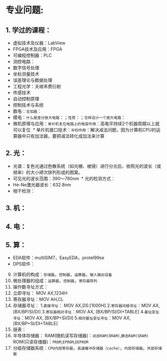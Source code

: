 # 专业问题:
## 1. 学过的课程：
  * 虚拟技术及仪器：LabView
  * FPGA技术及应用：FPGA
  * 可编程控制器：PLC
  * 测控电路：
  * 数字信号处理
  * 坐标测量技术
  * 误差理论与数据处理
  * 工程光学：夫琅禾费衍射
  * 传感技术
  * 自动控制原理
  * 控制技术与系统
  * 数电：`全加器`：
  * 模电：`什么是差分放大电路`：；`性质`：；`怎样设计一个放大电路`：
  * 微机原理与应用：`单片机复位电路上的电容作用`：高电平持续2个机器周期以上就可以复位
  * 单片机接口技术：`补码作用`：解决减法问题，因为计算机CPU的运算器中只有加法器，要把减法转化成加法来计算
  
## 2. 光：
  * 光谱：复色光通过色散系统（如光栅、棱镜）进行分光后，依照光的波长（或频率）的大小顺次排列形成的图案。
  * 可见光的波长范围：390～780nm
  * 光的检测方式：
  * He-Ne激光器波长：632.8nm
  * 相干检测：

## 3. 机：

## 4. 电：

## 5. 算：
 * EDA软件：multiSIM7，EasyEDA，protel99se
 * DPS软件：

9. 计算机的构成：`存储器`，`控制器`，`运算器`，`输入输出设备`
10. 微处理器的组成：`运算器`，`控制器`，`寄存器阵列`
11. 操作数寻址方式：
 1. 立即寻址：  MOV AX,1234H
 2. 寄存器寻址：MOV AH,CL
 3. 存储器寻址：
   1.`直接寻址`： MOV AX,DS:[1000H]
   2.`寄存器间接寻址`：MOV AX, [BX/BP/SI/DI]
   3.`寄存器相对寻址`：MOV AX, [BX/BP/SI/DI+TABLE]
   4.`基址变址寻址`：MOV AX, [BX/BP+SI/DI]
   5.`相对基址变址寻址`：MOV AX, [BX/BP+SI/DI+TABLE]
12. 链表：
13. 半导体存储器：
 RAM(随机读写存储器)：`动态RAM(DRAM)`,`静态RAM(SRAM)`
 ROM(只读存储器)：`PROM`,`EPROM`,`EEPROM`
14. 分级存储器系统：`CPU内部寄存器`，`高速缓冲存储器（cache）`，`内部存储器`，`外部存储器`
